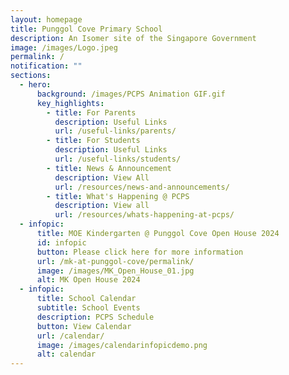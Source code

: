 ```yaml
---
layout: homepage
title: Punggol Cove Primary School
description: An Isomer site of the Singapore Government
image: /images/Logo.jpeg
permalink: /
notification: ""
sections:
  - hero:
      background: /images/PCPS Animation GIF.gif
      key_highlights:
        - title: For Parents
          description: Useful Links
          url: /useful-links/parents/
        - title: For Students
          description: Useful Links
          url: /useful-links/students/
        - title: News & Announcement
          description: View All
          url: /resources/news-and-announcements/
        - title: What's Happening @ PCPS
          description: View all
          url: /resources/whats-happening-at-pcps/
  - infopic:
      title: MOE Kindergarten @ Punggol Cove Open House 2024
      id: infopic
      button: Please click here for more information
      url: /mk-at-punggol-cove/permalink/
      image: /images/MK_Open_House_01.jpg
      alt: MK Open House 2024
  - infopic:
      title: School Calendar
      subtitle: School Events
      description: PCPS Schedule
      button: View Calendar
      url: /calendar/
      image: /images/calendarinfopicdemo.png
      alt: calendar
---
```

